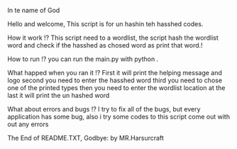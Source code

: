 In te name of God

Hello and welcome,
This script is for un hashin teh hasshed codes.

How it work !?
This script need to a wordlist, the script hash the wordlist word and check if the hasshed as chosed word as print that word.!

How to run !?
you can run the main.py with python .

What happed when you ran it !?
First it will print the helping message and logo second you need to enter the hasshed word third you need to chose one of the printed types then you need to enter the wordlist location at the last it will print the un hashed word

What about errors and bugs !?
I try to fix all of the bugs, but every application has some bug, also i try some codes to this script come out with out any errors


The End of README.TXT, Godbye:
by MR.Harsurcraft
